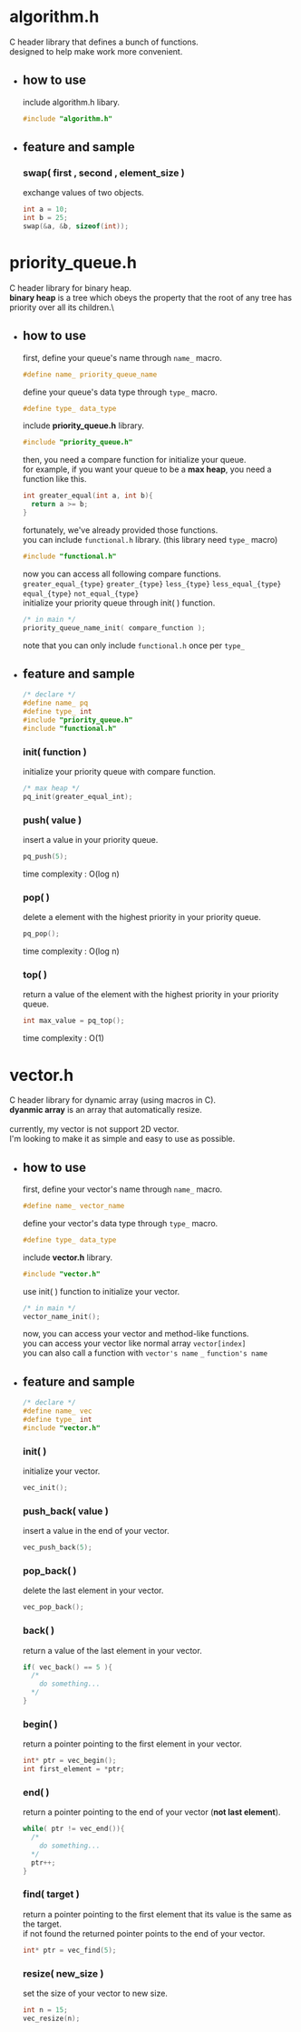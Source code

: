 # algorithm.h
C header library that defines a bunch of functions.\
designed to help make work more convenient.

- ## how to use
  include algorithm.h libary.
  ```c
  #include "algorithm.h"
  ```

- ## feature and sample
  ### swap( first , second , element_size )
  exchange values of two objects.
  ```c
  int a = 10;
  int b = 25;
  swap(&a, &b, sizeof(int));
  ```

# priority_queue.h
C header library for binary heap.\
**binary heap** is a tree which obeys the property that the root of any tree has priority over all its children.\

- ## how to use
  first, define your queue's name through ```name_``` macro.
  ```c
  #define name_ priority_queue_name
  ```
  define your queue's data type through ```type_``` macro.
  ```c
  #define type_ data_type
  ```
  include **priority_queue.h** library.
  ```c
  #include "priority_queue.h"
  ```
  then, you need a compare function for initialize your queue.\
  for example, if you want your queue to be a **max heap**, you need a function like this.
  ```c
  int greater_equal(int a, int b){
    return a >= b;
  }
  ``` 
  fortunately, we've already provided those functions.\
  you can include ```functional.h``` library. (this library need ```type_``` macro)
  ```c
  #include "functional.h"
  ```
  now you can access all following compare functions.\
  ```greater_equal_{type}``` ```greater_{type}```  ```less_{type}``` ```less_equal_{type}``` ```equal_{type}``` ```not_equal_{type}```  
  initialize your priority queue through init( ) function.
  ```c
  /* in main */
  priority_queue_name_init( compare_function );
  ```
  note that you can only include ```functional.h``` once per ```type_```

- ## feature and sample
  ```c
  /* declare */
  #define name_ pq
  #define type_ int
  #include "priority_queue.h"
  #include "functional.h"
  ```
  ### init( function )
  initialize your priority queue with compare function.
  ```c
  /* max heap */
  pq_init(greater_equal_int);
  ```

  ### push( value ) 
  insert a value in your priority queue.
  ```c
  pq_push(5);
  ```
  time complexity : O(log n)

  ### pop( )
  delete a element with the highest priority in your priority queue.
  ```c
  pq_pop();
  ```
  time complexity : O(log n)

  ### top( )
  return a value of the element with the highest priority in your priority queue.
  ```c
  int max_value = pq_top();
  ```
  time complexity : O(1)

# vector.h
C header library for dynamic array (using macros in C).\
**dyanmic array** is an array that automatically resize.\
\
currently, my vector is not support 2D vector.\
I'm looking to make it as simple and easy to use as possible.

- ## how to use
  first, define your vector's name through ```name_``` macro.
  ```c
  #define name_ vector_name
  ```
  define your vector's data type through ```type_``` macro.
  ```c
  #define type_ data_type
  ```
  include **vector.h** library.
  ```c
  #include "vector.h"
  ```
  use init( ) function to initialize your vector.
  ```c
  /* in main */
  vector_name_init();
  ```
  now, you can access your vector and method-like functions.\
  you can access your vector like normal array ```vector[index]```\
  you can also call a function with ```vector's name``` ```_``` ```function's name```
  

- ## feature and sample
  ```c
  /* declare */
  #define name_ vec
  #define type_ int
  #include "vector.h"
  ```
  ### init( )
  initialize your vector.
  ```c
  vec_init();
  ```

  ### push_back( value )
  insert a value in the end of your vector.
  ```c
  vec_push_back(5);
  ```

  ### pop_back( )
  delete the last element in your vector.
  ```c
  vec_pop_back();
  ```

  ### back( )
  return a value of the last element in your vector.
  ```c
  if( vec_back() == 5 ){
    /*
      do something...
    */
  }
  ```

  ### begin( )
  return a pointer pointing to the first element in your vector.
  ```c
  int* ptr = vec_begin();
  int first_element = *ptr;
  ```

  ### end( )
  return a pointer pointing to the end of your vector (**not last element**).
  ```c
  while( ptr != vec_end()){
    /*
      do something...
    */
    ptr++;
  }
  ```

  ### find( target )
  return a pointer pointing to the first element that its value is the same as the target.\
  if not found the returned pointer points to the end of your vector.
  ```c
  int* ptr = vec_find(5);
  ```

  ### resize( new_size )
  set the size of your vector to new size.
  ```c
  int n = 15;
  vec_resize(n);
  ```